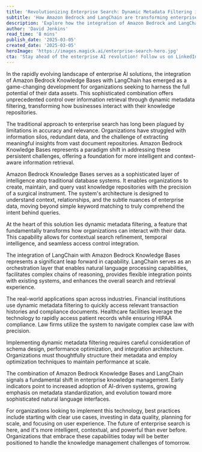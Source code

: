 ```yaml
---
title: 'Revolutionizing Enterprise Search: Dynamic Metadata Filtering in Amazon Bedrock Knowledge Bases with LangChain'
subtitle: 'How Amazon Bedrock and LangChain are transforming enterprise knowledge management'
description: 'Explore how the integration of Amazon Bedrock and LangChain is revolutionizing enterprise search and knowledge management through advanced metadata filtering techniques in 2025. Discover how this powerful combination enhances information retrieval accuracy and efficiency across various industries.'
author: 'David Jenkins'
read_time: '8 mins'
publish_date: '2025-03-05'
created_date: '2025-03-05'
heroImage: 'https://images.magick.ai/enterprise-search-hero.jpg'
cta: 'Stay ahead of the enterprise AI revolution! Follow us on LinkedIn for the latest insights on Amazon Bedrock, LangChain, and cutting-edge developments in enterprise search technology.'
---
```


In the rapidly evolving landscape of enterprise AI solutions, the integration of Amazon Bedrock Knowledge Bases with LangChain has emerged as a game-changing development for organizations seeking to harness the full potential of their data assets. This sophisticated combination offers unprecedented control over information retrieval through dynamic metadata filtering, transforming how businesses interact with their knowledge repositories.

The traditional approach to enterprise search has long been plagued by limitations in accuracy and relevance. Organizations have struggled with information silos, redundant data, and the challenge of extracting meaningful insights from vast document repositories. Amazon Bedrock Knowledge Bases represents a paradigm shift in addressing these persistent challenges, offering a foundation for more intelligent and context-aware information retrieval.

Amazon Bedrock Knowledge Bases serves as a sophisticated layer of intelligence atop traditional database systems. It enables organizations to create, maintain, and query vast knowledge repositories with the precision of a surgical instrument. The system's architecture is designed to understand context, relationships, and the subtle nuances of enterprise data, moving beyond simple keyword matching to truly comprehend the intent behind queries.

At the heart of this solution lies dynamic metadata filtering, a feature that fundamentally transforms how organizations can interact with their data. This capability allows for contextual search refinement, temporal intelligence, and seamless access control integration.

The integration of LangChain with Amazon Bedrock Knowledge Bases represents a significant leap forward in capability. LangChain serves as an orchestration layer that enables natural language processing capabilities, facilitates complex chains of reasoning, provides flexible integration points with existing systems, and enhances the overall search and retrieval experience.

The real-world applications span across industries. Financial institutions use dynamic metadata filtering to quickly access relevant transaction histories and compliance documents. Healthcare facilities leverage the technology to rapidly access patient records while ensuring HIPAA compliance. Law firms utilize the system to navigate complex case law with precision.

Implementing dynamic metadata filtering requires careful consideration of schema design, performance optimization, and integration architecture. Organizations must thoughtfully structure their metadata and employ optimization techniques to maintain performance at scale.

The combination of Amazon Bedrock Knowledge Bases and LangChain signals a fundamental shift in enterprise knowledge management. Early indicators point to increased adoption of AI-driven systems, growing emphasis on metadata standardization, and evolution toward more sophisticated natural language interfaces.

For organizations looking to implement this technology, best practices include starting with clear use cases, investing in data quality, planning for scale, and focusing on user experience. The future of enterprise search is here, and it's more intelligent, contextual, and powerful than ever before. Organizations that embrace these capabilities today will be better positioned to handle the knowledge management challenges of tomorrow.